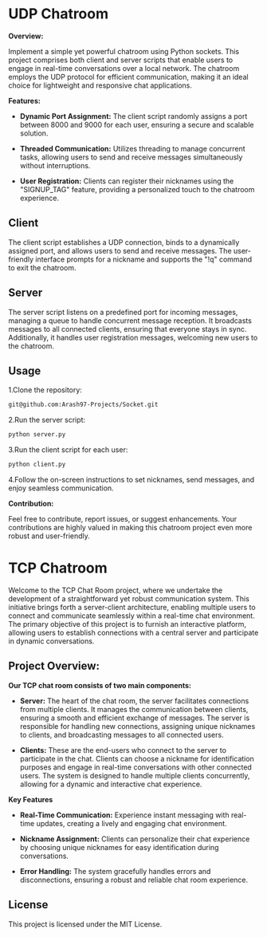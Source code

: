 # UDP Chatroom

**Overview:**

Implement a simple yet powerful chatroom using Python sockets. This project comprises both client and server scripts that enable users to engage in real-time conversations over a local network. The chatroom employs the UDP protocol for efficient communication, making it an ideal choice for lightweight and responsive chat applications.

**Features:**

- **Dynamic Port Assignment:** The client script randomly assigns a port between 8000 and 9000 for each user, ensuring a secure and scalable solution.

- **Threaded Communication:** Utilizes threading to manage concurrent tasks, allowing users to send and receive messages simultaneously without interruptions.

- **User Registration:** Clients can register their nicknames using the "SIGNUP_TAG" feature, providing a personalized touch to the chatroom experience.

## Client

The client script establishes a UDP connection, binds to a dynamically assigned port, and allows users to send and receive messages. The user-friendly interface prompts for a nickname and supports the "!q" command to exit the chatroom.

## Server

The server script listens on a predefined port for incoming messages, managing a queue to handle concurrent message reception. It broadcasts messages to all connected clients, ensuring that everyone stays in sync. Additionally, it handles user registration messages, welcoming new users to the chatroom.

## Usage

1.Clone the repository:

   ```bash
   git@github.com:Arash97-Projects/Socket.git
   ```

2.Run the server script:

  ```bash
  python server.py
  ```

3.Run the client script for each user:

  ```bash
  python client.py
  ```

4.Follow the on-screen instructions to set nicknames, send messages, and enjoy seamless communication.

**Contribution:**

Feel free to contribute, report issues, or suggest enhancements. Your contributions are highly valued in making this chatroom project even more robust and user-friendly.







# TCP Chatroom

Welcome to the TCP Chat Room project, where we undertake the development of a straightforward yet robust communication system. This initiative brings forth a server-client architecture, enabling multiple users to connect and communicate seamlessly within a real-time chat environment. The primary objective of this project is to furnish an interactive platform, allowing users to establish connections with a central server and participate in dynamic conversations.


## Project Overview:

**Our TCP chat room consists of two main components:**

  - **Server:** The heart of the chat room, the server facilitates connections from multiple clients. It manages the communication between clients, ensuring a smooth and efficient exchange of messages. The server is responsible for handling new connections, assigning unique nicknames to clients, and broadcasting messages to all connected users.

  - **Clients:** These are the end-users who connect to the server to participate in the chat. Clients can choose a nickname for identification purposes and engage in real-time conversations with other connected users. The system is designed to handle multiple clients concurrently, allowing for a dynamic and interactive chat experience.

**Key Features**

   - **Real-Time Communication:** Experience instant messaging with real-time updates, creating a lively and engaging chat environment.

   - **Nickname Assignment:**  Clients can personalize their chat experience by choosing unique nicknames for easy identification during conversations.

   - **Error Handling:** The system gracefully handles errors and disconnections, ensuring a robust and reliable chat room experience.



## License

This project is licensed under the MIT License.
